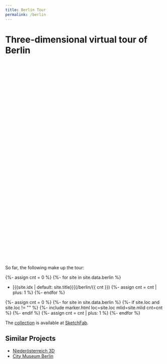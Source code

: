 ```yaml
---
title: Berlin Tour
permalink: /berlin
---
```


# Three-dimensional virtual tour of Berlin

<link rel="stylesheet" href="/f/leaflet.css"/>
<script src="/f/leaflet.js"></script>

<style>
.leaflet-popup-content {
    width: 510px !important;
    height: 440px;
}
</style>

<script>
  var map;
  function init(){
    map = L.map('map').setView([52.5221, 13.4071], 11);

    L.tileLayer('https://{s}.tile.openstreetmap.org/{z}/{x}/{y}.png', {
        attribution: '&copy; <a href="https://www.openstreetmap.org/copyright">OpenStreetMap</a> contributors'
    }).addTo(map);

  }
  window.addEventListener("load", init);
</script>

<div id="map" class="map map-home" style="height: 600px; margin-top: 50px"></div>

So far, the following make up the tour:

{%- assign cnt = 0 %}
{%- for site in site.data.berlin %}
  - [{{site.idx | default: site.title}}](/berlin/{{ cnt }})
  {%- assign cnt = cnt | plus: 1 %}
{%- endfor %}

{%- assign cnt = 0 %}
{%- for site in site.data.berlin %}
  {%- if site.loc and site.loc != "" %}
    {%- include marker.html loc=site.loc mlid=site.mlid cnt=cnt %}
  {%- endif %}
  {%- assign cnt = cnt | plus: 1 %}
{%- endfor %}

The [collection](https://sketchfab.com/gorenje23/collections/urban-photogrammetry) is available at [SketchFab](https://sketchfab.com).

## Similar Projects

- [Niederösterreich 3D](https://www.noe-3d.at/)
- [City Museum Berlin](https://sketchfab.com/stadtmuseumBLN)
